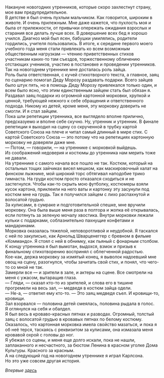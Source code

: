 Накануне новогодних утренников, которые скоро захлестнут страну, мое вам предупредительное.  
В детстве я был очень пухлым мальчиком. Как говорится, широким в животе. И очень прилежным. Мне даже кажется, что пухлость моя и была от прилежности, от привычки опережать ожидания взрослых и старания все делать лучше всех. В довершение всех бед я хорошо учился. Диагноз мой был ясен, бабушки умилялись, родители гордились, учителя пользовались. В итоге, к середине первого моего учебного года меня стали привлекать ко всем возможным общественным нагрузкам — чтению приветственных стихов участникам каких-то там съездов, торжественному обличению отстающих учеников, участию в постановке и проведении утренников.  
Так на новогоднем утреннике мне досталась роль зайца.  
Роль была ответственная, с кучей стихотворного текста, а главное, заяц по сценарию помогал Деду Морозу раздавать подарки. Всего зайцев было штук пять, но в помощь Деду Морозу привлекался только один, и всем было ясно, что этим единственным зайцем стать был обязан я. Раздавал заяц подарки из огромной картонной морковки, хрупкой и ценной, требующей нежного к себе обращения и ответственного подхода. Никому из детей, кроме меня, эту морковку доверить не смогли. И я стал зайцем.  
Пока шли репетиции утренника, все выглядело вполне прилично, предсказуемо и вполне себе скучно. Ну, утренник и утренник. В финале репетиции я выходил на сцену со скрученной в трубку картой Советского Союза на плече и читал самый длинный в мире стих. С картой Советского Союза — это потому что на репетициях картонную морковку не доверяли даже мне.  
— Потом, — говорили, — на утреннике с морковкой выйдешь.  
Из соображений недоверия и костюмы до утренника нам мерить тоже не давали.  
На утреннике с самого начала все пошло не так. Костюм, который на остальных тощих зайчиках висел мешком, как маскировочный халат на финском лыжнике, мой широкий торс обтягивал наподобие трико гимнаста. На груди костюм просто отказался сходиться и не застегнулся. Чтобы как-то скрыть мою футболку, костюмеры взяли кусок картона, приклеили на него ваты и картонку эту засунули под костюм мне на грудь. Так я получился зайцем с лихо распахнутой и волосатой грудью.  
За кулисами, в сумраке и подготовительной спешке, мне вручили морковку. Она была выше меня раза в полтора и жопка её открывалась, если потянуть за зеленую мочалу хвостика. Внутри морковки лежали кульки с подарками, соблазнительно пахнущие конфетами и мандаринами.  
Морковка оказалась тяжелой, неповоротливой и неудобной. Я таскался с ней по закулисью, как Арнольд Шварценеггер с бревном в фильме «Коммандо». Я стоял с ней в обнимку, как пьяный с фонарным столбом. К концу утренника я был вымотан, выдохся, взмок и призыв к финальному стихотворению воспринял с облегченной радостью.  
Кое-как, держа морковку за измятый конец, я выволок надоевший мне овощ на сцену, разогнулся, чтобы зачитать свой стих, и понял, что чего-то со мной не так.  
Замерли все — и зрители в зале, и актеры на сцене. Все смотрели на меня с ужасом, вытаращив глаза.  
— Гляди, — сказал кто-то из зрителей, и слова его в тишине прогремели на весь зал, — медведя в костюм зайца одели.  
— Не-а, — ответил ему кто-то. — Это заяц медведя съел. И кровищи-то, кровищи.  
Зал взорвался — половина детей смеялась, половина рыдала в голос.  
Я оглянулся на себя и обалдел.  
Я был весь в кроваво-красных пятнах и разводах. Огромный, толстый заяц с волосатой грудью в кровавых пятнах по белому костюму.  
Оказалось, что картонная морковка имела свойство мазаться, и пока я об неё терся, таскаясь с реквизитом за кулисами, она измазала меня кровавой охрой с головы до ног.  
Я убежал со сцены, и меня еще долго искали, пока не нашли, заплаканного и несчастного, за бюстом Ленина в красном уголке Дома Культуры. Красного за красным.  
А на следующий год на новогоднем утреннике я играл Карлсона.  
Но это уже совсем другая история.

_Впервые [здесь](https://www.facebook.com/permalink.php?story_fbid=198903800448831&id=100009876378400)_  

